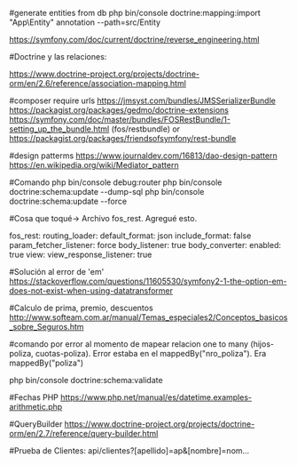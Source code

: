 #generate entities from db
php bin/console doctrine:mapping:import "App\Entity" annotation --path=src/Entity

https://symfony.com/doc/current/doctrine/reverse_engineering.html

#Doctrine y las relaciones:

https://www.doctrine-project.org/projects/doctrine-orm/en/2.6/reference/association-mapping.html
	
#composer require urls
https://jmsyst.com/bundles/JMSSerializerBundle
https://packagist.org/packages/gedmo/doctrine-extensions
https://symfony.com/doc/master/bundles/FOSRestBundle/1-setting_up_the_bundle.html (fos/restbundle)
or
https://packagist.org/packages/friendsofsymfony/rest-bundle


#design patterms
https://www.journaldev.com/16813/dao-design-pattern
https://en.wikipedia.org/wiki/Mediator_pattern

#Comando
php bin/console debug:router
php bin/console doctrine:schema:update --dump-sql
php bin/console doctrine:schema:update --force


#Cosa que toqué-> Archivo fos_rest. Agregué esto.

fos_rest:
  routing_loader:
    default_format: json
    include_format: false
  param_fetcher_listener: force
  body_listener: true
  body_converter:
    enabled: true
  view:
    view_response_listener: true
    
#Solución al error de 'em'
https://stackoverflow.com/questions/11605530/symfony2-1-the-option-em-does-not-exist-when-using-datatransformer

#Calculo de prima, premio, descuentos
http://www.softeam.com.ar/manual/Temas_especiales2/Conceptos_basicos_sobre_Seguros.htm

#comando por error al momento de mapear relacion one to many (hijos-poliza, cuotas-poliza). Error estaba en el mappedBy("nro_poliza"). Era mappedBy("poliza")

php bin/console doctrine:schema:validate

#Fechas PHP
https://www.php.net/manual/es/datetime.examples-arithmetic.php

#QueryBuilder
https://www.doctrine-project.org/projects/doctrine-orm/en/2.7/reference/query-builder.html


#Prueba de Clientes:
   api/clientes?[apellido]=ap&[nombre]=nom...
   